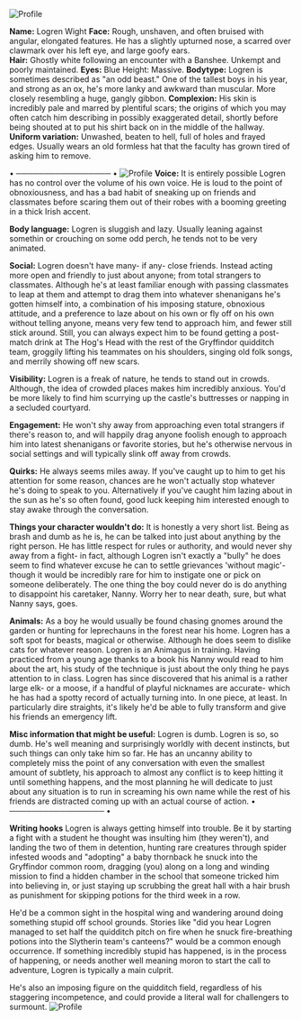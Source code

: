 ![Profile](https://files.catbox.moe/wgsx17.jpg)

**Name:** Logren Wight
**Face:** Rough, unshaven, and often bruised with angular, elongated features. He has a slightly upturned nose, a scarred over clawmark over his left eye, and large goofy ears.   
**Hair:** Ghostly white following an encounter with a Banshee. Unkempt and poorly maintained. 
**Eyes:** Blue
Height: Massive. 
**Bodytype:** Logren is sometimes described as "an odd beast." One of the tallest boys in his year, and strong as an ox, he's more lanky and awkward than muscular. More closely resembling a huge, gangly gibbon. 
**Complexion:** His skin is incredibly pale and marred by plentiful scars; the origins of which you may often catch him describing in possibly exaggerated detail, shortly before being shouted at to put his shirt back on in the middle of the hallway. 
**Uniform variation:** Unwashed, beaten to hell, full of holes and frayed edges. Usually wears an old formless hat that the faculty has grown tired of asking him to remove.

• ───────────────── •
![Profile](https://files.catbox.moe/gb2en1.png)
**Voice:** It is entirely possible Logren has no control over the volume of his own voice. He is loud to the point of obnoxiousness, and has a bad habit of sneaking up on friends and classmates before scaring them out of their robes with a booming greeting in a thick Irish accent. 

**Body language:** Logren is sluggish and lazy. Usually leaning against somethin or crouching on some odd perch, he tends not to be very animated.

**Social:** Logren doesn't have many- if any- close friends. Instead acting more open and friendly to just about anyone; from total strangers to classmates. Although he's at least familiar enough with passing classmates to leap at them and attempt to drag them into whatever shenanigans he's gotten himself into, a combination of his imposing stature, obnoxious attitude, and a preference to laze about on his own or fly off on his own without telling anyone, means very few tend to approach him, and fewer still stick around. Still, you can always expect him to be found getting a post-match drink at The Hog's Head with the rest of the Gryffindor quidditch team, groggily lifting his teammates on his shoulders, singing old folk songs, and merrily showing off new scars.

**Visibility:** Logren is a freak of nature, he tends to stand out in crowds. Although, the idea of crowded places makes him incredibly anxious. You'd be more likely to find him scurrying up the castle's buttresses or napping in a secluded courtyard. 

**Engagement:** He won't shy away from approaching even total strangers if there's reason to, and will happily drag anyone foolish enough to approach him into latest shenanigans or favorite stories, but he's otherwise nervous in social settings and will typically slink off away from crowds.

**Quirks:** He always seems miles away. If you've caught up to him to get his attention for some reason, chances are he won't actually stop whatever he's doing to speak to you. Alternatively if you've caught him lazing about in the sun as he's so often found, good luck keeping him interested enough to stay awake through the conversation.  

**Things your character wouldn't do:** It is honestly a very short list. Being as brash and dumb as he is, he can be talked into just about anything by the right person. He has little respect for rules or authority, and would never shy away from a fight- in fact, although Logren isn't exactly a "bully" he does seem to find whatever excuse he can to settle grievances 'without magic'- though it would be incredibly rare for him to instigate one or pick on someone deliberately. The one thing the boy could never do is do anything to disappoint his caretaker, Nanny. Worry her to near death, sure, but what Nanny says, goes. 

**Animals:** As a boy he would usually be found chasing gnomes around the garden or hunting for leprechauns in the forest near his home. Logren has a soft spot for beasts, magical or otherwise. Although he does seem to dislike cats for whatever reason. Logren is an Animagus in training. Having practiced from a young age thanks to a book his Nanny would read to him about the art, his study of the technique is just about the only thing he pays attention to in class. Logren has since discovered that his animal is a rather large elk- or a moose, if a handful of playful nicknames are accurate- which he has had a spotty record of actually turning into. In one piece, at least. In particularly dire straights, it's likely he'd be able to fully transform and give his friends an emergency lift. 

**Misc information that might be useful:** Logren is dumb. Logren is so, so dumb. He's well meaning and surprisingly worldly with decent instincts, but such things can only take him so far. He has an uncanny ability to completely miss the point of any conversation with even the smallest amount of subtlety, his approach to almost any conflict is to keep hitting it until something happens, and the most planning he will dedicate to just about any situation is to run in screaming his own name while the rest of his friends are distracted coming up with an actual course of action. 
• ───────────────── •

**Writing hooks**
Logren is always getting himself into trouble. Be it by starting a fight with a student he thought was insulting him (they weren't), and landing the two of them in detention, hunting rare creatures through spider infested woods and "adopting" a baby thornback he snuck into the Gryffindor common room, dragging (you) along on a long and winding mission to find a hidden chamber in the school that someone tricked him into believing in, or just staying up scrubbing the great hall with a hair brush as punishment for skipping potions for the third week in a row. 

He'd be a common sight in the hospital wing and wandering around doing something stupid off school grounds. Stories like "did you hear Logren managed to set half the quidditch pitch on fire when he snuck fire-breathing potions into the Slytherin team's canteens?" would be a common enough occurrence. If something incredibly stupid has happened, is in the process of happening, or needs another well meaning moron to start the call to adventure, Logren is typically a main culprit. 

He's also an imposing figure on the quidditch field, regardless of his staggering incompetence, and could provide a literal wall for challengers to surmount. 
![Profile](https://files.catbox.moe/dixmie.png)